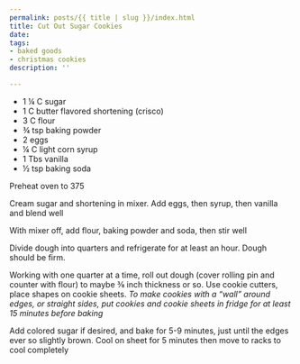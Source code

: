```yaml
---
permalink: posts/{{ title | slug }}/index.html
title: Cut Out Sugar Cookies
date: 
tags:
- baked goods
- christmas cookies
description: ''

---
```

* 1 ¼ C sugar
* 1 C butter flavored shortening (crisco)
* 3 C flour
* ¾ tsp baking powder
* 2 eggs
* ¼ C light corn syrup
* 1 Tbs vanilla
* ½ tsp baking soda

Preheat oven to 375

Cream sugar and shortening in mixer. Add eggs, then syrup, then vanilla and blend well

With mixer off, add flour, baking powder and soda, then stir well

Divide dough into quarters and refrigerate for at least an hour. Dough should be firm.

Working with one quarter at a time, roll out dough (cover rolling pin and counter with flour) to maybe ⅜ inch thickness or so. Use cookie cutters, place shapes on cookie sheets. *To make cookies with a “wall” around edges, or straight sides, put cookies and cookie sheets in fridge for at least 15 minutes before baking*

Add colored sugar if desired, and bake for 5-9 minutes, just until the edges ever so slightly brown. Cool on sheet for 5 minutes then move to racks to cool completely